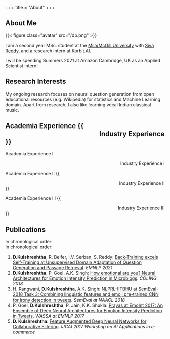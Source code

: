 +++
title = "About"
+++

## About Me

{{< figure class="avatar" src="/dp.png" >}}

I am a second year MSc. student at the [Mila/McGill University](https://mila.quebec/en/) with [Siva Reddy](https://sivareddy.in/), and a research intern at Korbit.AI.

I will be spending Summers 2021 at Amazon Cambridge, UK as an Applied Scientist intern!

## Research Interests

My ongoing research focuses on neural question generation from open educational resources (e.g. Wikipedia) for statistics and Machine Learning domain.
Apart from research, I also like learning vocal Indian classical music.

## Academia Experience {{<div style="text-align: right"> Industry Experience </div>}}

Academia Experience I <div style="text-align: right"> Industry Experience I </div>

Academia Experience II {{<div style="text-align: right"> Industry Experience II </div>}}

Academia Experience III {{<div style="text-align: right"> Industry Experience III </div>}}

## Publications

In chronological order:
<br>
In chronological order:
1. **D.Kulshreshtha**, R. Belfer, I.V. Serban, S. Reddy: [Back-Training excels Self-Training at Unsupervised Domain Adaptation of Question Generation and Passage Retrieval](https://arxiv.org/abs/2104.08801). *EMNLP 2021*
2. **D.Kulshreshtha**, P. Goel, A.K. Singh: [How emotional are you? Neural Architectures for Emotion Intensity Prediction in Microblogs](http:/www.aclweb.org/anthology/C18-1247/). *COLING 2018*
3. H. Rangwani, **D.Kulshreshtha**, A.K. Singh: [NLPRL-IITBHU at SemEval-2018 Task 3: Combining linguistic features and emoji pre-trained CNN for irony detection in tweets](http:/www.aclweb.org/anthology/S18-1104/). *SemEval at NAACL 2018*
4. P. Goel, **D.Kulshreshtha**, P. Jain, K.K. Shukla: [Prayas at EmoInt 2017: An Ensemble of Deep Neural Architectures for Emotion Intensity Prediction in Tweets](http:/www.aclweb.org/anthology/W17-5207/). *WASSA at EMNLP 2017*
5. **D. Kulshreshtha**: [Feature Augmented Deep Neural Networks for Collaborative Filtering](http:/github.com/geekydevu/my-research-papers/blob/master/ijcai_paper.pdf/). *IJCAI 2017 Workshop on AI Applications in e-commerce*
